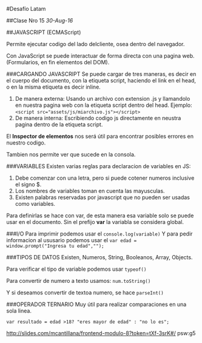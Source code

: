 #Desafío Latam

##Clase Nro 15
*30-Aug-16*

##JAVASCRIPT (ECMAScript)

Permite ejecutar codigo del lado delcliente, osea dentro del navegador.

Con JavaScript se puede interactuar de forma directa con una pagina web.(Formularios, en fin elementos del DOM).

###CARGANDO JAVASCRIPT
Se puede cargar de tres maneras, es decir en el cuerpo del documento, con la etiqueta script, haciendo el link en el head, o en la misma etiqueta es decir inline.

1. De manera externa: Usando un archivo con extension .js y llamandolo en nuestra pagina web con la etiqueta script dentro del head. Ejemplo: `<script src="assets/js/miarchivo.js"></script>`
2. De manera interna: Escribiendo codigo js directamente en neustra pagina dentro de la etiqueta script.


El **Inspector de elementos** nos será útil para encontrar posibles errores en nuestro codigo.

Tambien nos permite ver que sucede en la consola.

###VARIABLES
Existen varias reglas para declaracion de variables en JS:

1. Debe comenzar con una letra, pero si puede cotener numeros inclusive el signo $.
2. Los nombres de variables toman en cuenta las mayusculas.
3. Existen palabras reservadas por javascript que no pueden ser usadas como variables.

Para definirlas se hace con var, de esta manera esa variable solo se puede usar en el documento. Sin el prefijo **var** la variabla se considera global.

###I/O
Para imprimir podemos usar el `console.log(variable)`
Y para pedir informacion al ususario podemos usar el `var edad = window.prompt("Ingresa tu edad","");`

###TIPOS DE DATOS
Existen, Numeros, String, Booleanos, Array, Objects.

Para verificar el tipo de variable podemos usar `typeof()`

Para convertir de numero a texto usamos: `num.toString()`

Y si deseamos convertir de textoa numero, se hace `parseInt()`



###OPERADOR TERNARIO
Muy útil para realizar comparaciones en una sola linea.

`var resultado = edad >18? "eres mayor de edad" : "no lo es";`



http://slides.com/mcantillana/frontend-modulo-8?token=tXf-3srK#/
psw:g5